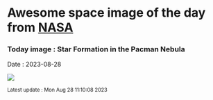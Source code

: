 
# Awesome space image of the day from [NASA](https://api.nasa.gov/)

### Today image : Star Formation in the Pacman Nebula
Date : 2023-08-28

![](https://apod.nasa.gov/apod/image/2308/Pacman_Stocks_1080.jpg)

<small>Latest update : Mon Aug 28 11:10:08 2023</small>
        